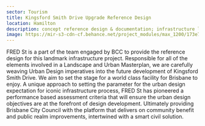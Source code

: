 ```yaml
---
sector: Tourism
title: Kingsford Smith Drive Upgrade Reference Design
location: Hamilton
description: concept reference design & documentation; infrastructure landscape / urban design masterplanning; site analysis & SWTC development
image: https://mir-s3-cdn-cf.behance.net/project_modules/max_1200/173e7b35587347.578640ffeaff5.jpg
---
```


FRED St is a part of the team engaged by BCC to provide the reference design for this landmark infrastructure project. Responsible for all of the elements involved in a Landscape and Urban Masterplan, we are carefully weaving Urban Design imperatives into the future development of Kingsford Smith Drive. We aim to set the stage for a world class facility for Brisbane to enjoy. A unique approach to setting the parameter for the urban design expectation for iconic infrastructure process, FRED St has pioneered a performance based assessment criteria that will ensure the urban design objectives are at the forefront of design development. Ultimately providing Brisbane City Council with the platform that delivers on community benefit and public realm improvements, intertwined with a smart civil solution.

